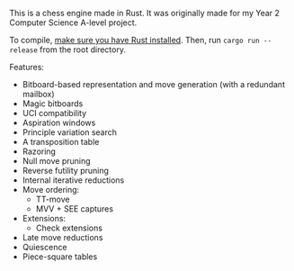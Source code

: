 This is a chess engine made in Rust. It was originally made for my Year 2 Computer Science A-level project.

To compile, [make sure you have Rust installed](https://rustup.rs). Then, run `cargo run --release` from the root directory.

Features:
- Bitboard-based representation and move generation (with a redundant mailbox)
- Magic bitboards
- UCI compatibility
- Aspiration windows
- Principle variation search
- A transposition table
- Razoring
- Null move pruning
- Reverse futility pruning
- Internal iterative reductions
- Move ordering:
  - TT-move
  - MVV + SEE captures
- Extensions:
  - Check extensions
- Late move reductions
- Quiescence
- Piece-square tables
